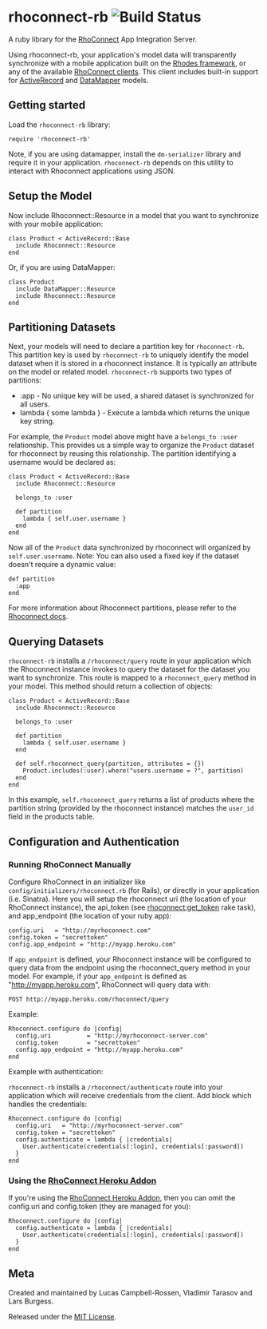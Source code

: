 rhoconnect-rb ![Build Status](https://secure.travis-ci.org/rhomobile/rhoconnect-rb.png)
===

A ruby library for the [RhoConnect](http://rhomobile.com/products/rhoconnect) App Integration Server.

Using rhoconnect-rb, your application's model data will transparently synchronize with a mobile application built on the [Rhodes framework](http://rhomobile.com/products/rhodes), or any of the available [RhoConnect clients](http://rhomobile.com/products/rhoconnect/).  This client includes built-in support for [ActiveRecord](http://ar.rubyonrails.org/) and [DataMapper](http://datamapper.org/) models.

## Getting started

Load the `rhoconnect-rb` library:

	require 'rhoconnect-rb'

Note, if you are using datamapper, install the `dm-serializer` library and require it in your application.  `rhoconnect-rb` depends on this utility to interact with Rhoconnect applications using JSON.
	
## Setup the Model
Now include Rhoconnect::Resource in a model that you want to synchronize with your mobile application:

	class Product < ActiveRecord::Base
	  include Rhoconnect::Resource
	end
	
Or, if you are using DataMapper:

	class Product
	  include DataMapper::Resource
	  include Rhoconnect::Resource
	end

## Partitioning Datasets
	
Next, your models will need to declare a partition key for `rhoconnect-rb`.  This partition key is used by `rhoconnect-rb` to uniquely identify the model dataset when it is stored in a rhoconnect instance.  It is typically an attribute on the model or related model.  `rhoconnect-rb` supports two types of partitions:

* :app - No unique key will be used, a shared dataset is synchronized for all users.
* lambda { some lambda } - Execute a lambda which returns the unique key string.

For example, the `Product` model above might have a `belongs_to :user` relationship.  This provides us a simple way to organize the `Product` dataset for rhoconnect by reusing this relationship.  The partition identifying a username would be declared as:

	class Product < ActiveRecord::Base
	  include Rhoconnect::Resource
	  
	  belongs_to :user
	
	  def partition 
		lambda { self.user.username }
	  end
	end
	
Now all of the `Product` data synchronized by rhoconnect will organized by `self.user.username`.  Note: You can also used a fixed key if the dataset doesn't require a dynamic value:

	def partition
	  :app
	end
	
For more information about Rhoconnect partitions, please refer to the [Rhoconnect docs](http://docs.rhomobile.com/rhoconnect/source-adapters#data-partitioning).

## Querying Datasets

`rhoconnect-rb` installs a `/rhoconnect/query` route in your application which the Rhoconnect instance invokes to query the dataset for the dataset you want to synchronize.  This route is mapped to a `rhoconnect_query` method in your model.  This method should return a collection of objects:

	class Product < ActiveRecord::Base
	  include Rhoconnect::Resource
	  
	  belongs_to :user
	
	  def partition 
		lambda { self.user.username }
	  end
	
	  def self.rhoconnect_query(partition, attributes = {})
	    Product.includes(:user).where("users.username = ?", partition)
	  end
	end

In this example, `self.rhoconnect_query` returns a list of products where the partition string (provided by the rhoconnect instance) matches the `user_id` field in the products table.  

## Configuration and Authentication

### Running RhoConnect Manually

Configure RhoConnect in an initializer like `config/initializers/rhoconnect.rb` (for Rails), or directly in your application (i.e. Sinatra).  Here you will setup the rhoconnect uri (the location of your RhoConnect instance), the api\_token (see [rhoconnect:get_token](http://docs.rhomobile.com/rhoconnect/command-line#rake-tasks) rake task), and app\_endpoint (the location of your ruby app):

	config.uri   = "http://myrhoconnect.com"
	config.token = "secrettoken"
	config.app_endpoint = "http://myapp.heroku.com"
	
If `app_endpoint` is defined, your Rhoconnect instance will be configured to query data from the endpoint using the rhoconnect_query method in your model.  For example, if your `app_endpoint` is defined as "http://myapp.heroku.com", RhoConnect will query data with:

	POST http://myapp.heroku.com/rhoconnect/query

Example: 

   	Rhoconnect.configure do |config|
      config.uri   		  = "http://myrhoconnect-server.com"
      config.token 		  = "secrettoken"
	  config.app_endpoint = "http://myapp.heroku.com"
	end
	
Example with authentication:

`rhoconnect-rb` installs a `/rhoconnect/authenticate` route into your application which will receive credentials from the client.  Add block which handles the credentials:

	Rhoconnect.configure do |config|
      config.uri   = "http://myrhoconnect-server.com"
      config.token = "secrettoken"
	  config.authenticate = lambda { |credentials| 
        User.authenticate(credentials[:login], credentials[:password]) 
	  }
	end
	
### Using the [RhoConnect Heroku Addon](http://docs.rhomobile.com/rhoconnect/heroku-addon)

If you're using the [RhoConnect Heroku Addon](http://docs.rhomobile.com/rhoconnect/heroku-addon), then you can omit the config.uri and config.token (they are managed for you):

	Rhoconnect.configure do |config|
	  config.authenticate = lambda { |credentials| 
	    User.authenticate(credentials[:login], credentials[:password]) 
	  }
	end
		

## Meta
Created and maintained by Lucas Campbell-Rossen, Vladimir Tarasov and Lars Burgess.

Released under the [MIT License](http://www.opensource.org/licenses/mit-license.php).